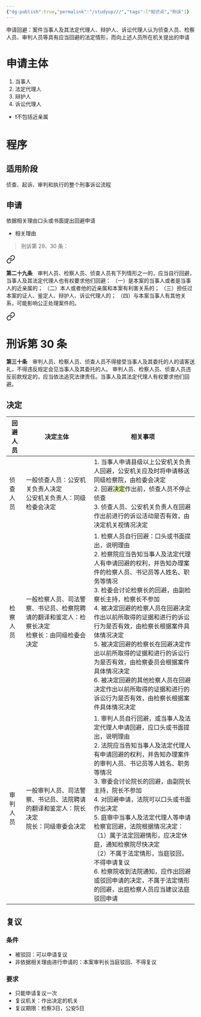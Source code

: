 ```yaml
---
{"dg-publish":true,"permalink":"/studyup///","tags":["知识点","刑诉"]}
---
```


申请回避：案件当事人及其法定代理人、辩护人、诉讼代理人认为侦查人员、检察人员、审判人员等具有应当回避的法定情形，而向上述人员所在机关提出的申请
# 申请主体
1. 当事人
2. 法定代理人
3. 辩护人
4. 诉讼代理人
- ❗不包括近亲属
# 程序
## 适用阶段
侦查、起诉、审判和执行的整个刑事诉讼流程
## 申请
依据相关理由口头或书面提出回避申请
- 相关理由
>刑诉第 29、30 条：
<div class="transclusion internal-embed is-loaded"><a class="markdown-embed-link" href="////#t29" aria-label="Open link"><svg xmlns="http://www.w3.org/2000/svg" width="24" height="24" viewBox="0 0 24 24" fill="none" stroke="currentColor" stroke-width="2" stroke-linecap="round" stroke-linejoin="round" class="svg-icon lucide-link"><path d="M10 13a5 5 0 0 0 7.54.54l3-3a5 5 0 0 0-7.07-7.07l-1.72 1.71"></path><path d="M14 11a5 5 0 0 0-7.54-.54l-3 3a5 5 0 0 0 7.07 7.07l1.71-1.71"></path></svg></a><div class="markdown-embed">



**第二十九条**　审判人员、检察人员、侦查人员有下列情形之一的，应当自行回避，当事人及其法定代理人也有权要求他们回避：
（一）是本案的当事人或者是当事人的近亲属的；
（二）本人或者他的近亲属和本案有利害关系的；
（三）担任过本案的证人、鉴定人、辩护人、诉讼代理人的；
（四）与本案当事人有其他关系，可能影响公正处理案件的。 

</div></div>

> 
<div class="transclusion internal-embed is-loaded"><a class="markdown-embed-link" href="////#t30" aria-label="Open link"><svg xmlns="http://www.w3.org/2000/svg" width="24" height="24" viewBox="0 0 24 24" fill="none" stroke="currentColor" stroke-width="2" stroke-linecap="round" stroke-linejoin="round" class="svg-icon lucide-link"><path d="M10 13a5 5 0 0 0 7.54.54l3-3a5 5 0 0 0-7.07-7.07l-1.72 1.71"></path><path d="M14 11a5 5 0 0 0-7.54-.54l-3 3a5 5 0 0 0 7.07 7.07l1.71-1.71"></path></svg></a><div class="markdown-embed">

<div class="markdown-embed-title">

# 刑诉第 30 条

</div>


**第三十条**　审判人员、检察人员、侦查人员不得接受当事人及其委托的人的请客送礼，不得违反规定会见当事人及其委托的人。
审判人员、检察人员、侦查人员违反前款规定的，应当依法追究法律责任。当事人及其法定代理人有权要求他们回避。 

</div></div>

## 决定

| 回避人员<br> | 决定主体                                               | 相关事项<br>                                                                                                                                                                                                                                                                                                          |
| -------- | -------------------------------------------------- | ----------------------------------------------------------------------------------------------------------------------------------------------------------------------------------------------------------------------------------------------------------------------------------------------------------------- |
| 侦查人员<br> | 一般侦查人员：公安机关负责人决定<br>公安机关负责人：同级检委会决定                | 1. 当事人申请县级以上公安机关负责人回避，公安机关应及时将申请移送同级检察院，由检委会决定<br>2. 回避<span style="background:rgba(205, 244, 105, 0.55)">决定</span>作出前，侦查人员不停止侦查<br>3. 侦查人员、公安机关负责人在回避作出前进行的诉讼活动是否有效，由决定机关视情况决定<br>                                                                                                                               |
| 检察人员     | 一般检察人员、司法警察、书记员、检察院聘请的翻译和鉴定人：检察长决定<br>检察长：由同级检委会决定 | 1. 检察人员自行回避：口头或书面提出，说明理由<br>2. 检察院应当告知当事人及法定代理人有申请回避的权利，并告知办理案件的检察人员、书记员等人姓名、职务等情况<br>3. 检委会讨论检察长的回避，由副检察长主持，检察长不参加<br>4. 被决定回避的检察人员在回避决定作出以前所取得的证据和进行的诉讼行为是否有效，由检察长根据案件具体情况决定<br>5. 被决定回避的检察长在回避决定作出以前所取得的证据和进行的诉讼行为是否有效，由检察委员会根据案件具体情况决定<br>6. 被决定回避的其他检察人员在回避决定作出以前所取得的证据和进行的诉讼行为是否有效，由检察长根据案件具体情况决定           |
| 审判人员     | 一般审判人员、司法警察、书记员、法院聘请的翻译和鉴定人：院长决定<br>院长：同级审委会决定     | 1. 审判人员自行回避，或当事人及法定代理人申请回避，应口头或书面提出，说明理由<br>2. 法院应当告知当事人及法定代理人有申请回避的权利，并告知办理案件的审判人员、书记员等人姓名、职务等情况<br>3. 审委会讨论院长的回避，由副院长主持，院长不参加<br>4. 对回避申请，法院可以口头或书面作出决定<br>5. 庭审中当事人及法定代理人等申请检察官回避，法院根据情况决定：<br>（1）属于法定回避情形，应决定休庭，通知检察院尽快决定<br>（2）不属于法定情形，当庭驳回，不得申请复议<br>6. 检察院收到法院通知，应作出回避或驳回申请的决定，不属于法定情形的回避，出庭检察人员应当建议法庭驳回申请 |
## 复议
### 条件
- 被驳回：可以申请复议
- 非依据相关理由进行申请的：本案审判长当庭驳回、不得复议
### 要求
- 只能申请复议一次
- 复议机关：作出决定的机关
- 复议期限：检察3日，公安5日